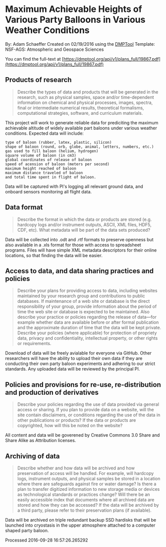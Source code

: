 # Maximum Achievable Heights of Various Party Balloons in Various Weather Conditions

By: Adam Schaeffer
Created on 02/19/2016 using the [DMPTool](https://dmp.cdlib.org/) Template: NSF-AGS: Atmospheric and Geospace Sciences

You can find the full-text at [https://dmptool.org/api/v1/plans_full/19867.pdf](https://dmptool.org/api/v1/plans_full/19867.pdf) 

## Products of research

> Describe the types of data and products that will be generated in the research, such as physical samples, space and/or time-dependent information on chemical and physical processes, images, spectra, final or intermediate numerical results, theoretical formalisms, computational strategies, software, and curriculum materials.

This project will work to generate reliable data for prediciting the maximum achievable altitude of widely available part baloons under various weather conditions. Expected data will include:


	type of baloon (rubber, latex, plastic, silicon)
	shape of baloon (round, orb, globe, animal, letters, numbers, etc.)
	gas used to fill baloon (helium, hydrogen)
	square volume of baloon (in cm3)
	global coordinates of release of baloon
	speed of acension of baloon (meters per second)
	maximum height reached of baloon
	maximum distance traveled of baloon
	and total time spent in flight of baloon.


Data will be captured with PI's logging all relevant ground data, and onboard sensors monitoring all flight data.


## Data format

> Describe the format in which the data or products are stored (e.g. hardcopy logs and/or instrument outputs, ASCII, XML files, HDF5, CDF, etc). What metadata will be part of the data sets produced?

Data will be collected into .odt and .rtf formats to preserve openness but also available in a .xls format for those with access to spreadsheet programs. Files will have simple XML metadata descriptors for their online locations, so that finding the data will be easier.


## Access to data, and data sharing practices and policies

> Describe your plans for providing access to data, including websites maintained by your research group and contributions to public databases. If maintenance of a web site or database is the direct responsibility of your group, provide information about the period of time the web site or database is expected to be maintained. Also describe your practice or policies regarding the release of data&#8212;for example whether data are available before or after formal publication and the approximate duration of time that the data will be kept private. Describe your policies (where applicable) for protection of propriety data, privacy and confidentiality, intellectual property, or other rights or requirements.

Download of data will be freely avialable for everyone via GitHub. Other researchers will have the ability to upload their own data if they are conducting their own party baloon experiments and adhering to our strict standards. Any uploaded data will be reviewed by the principal PI.


## Policies and provisions for re-use, re-distribution and production of derivatives

> Describe your policies regarding the use of data provided via general access or sharing. If you plan to provide data on a website, will the site contain disclaimers, or conditions regarding the use of the data in other publications or products? If the data or products are copyrighted, how will this be noted on the website?

All content and data will be goverened by Creative Commons 3.0 Share and Share Alike as Attribution licenses.


## Archiving of data

> Describe whether and how data will be archived and how preservation of access will be handled. For example, will hardcopy logs, instrument outputs, and physical samples be stored in a location where there are safeguards against fire or water damage? Is there a plan to transfer digitized information to new storage media or devices as technological standards or practices change? Will there be an easily accessible index that documents where all archived data are stored and how they can be accessed? If the data will be archived by a third party, please refer to their preservation plans (if available).

Data will be archived on triple redundant backup SSD hardisks that will be launched into cryostasis in the upper atmosphere attached to a computer shaped party baloon.


Processed 2016-09-28 16:57:26.265292

